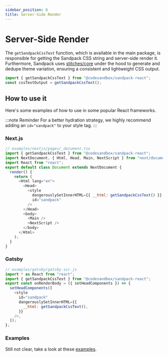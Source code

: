 ```yaml
---
sidebar_position: 6
title: Server-Side Render
---
```


# Server-Side Render

The `getSandpackCssText` function, which is available in the main package, is responsible for getting the Sandpack CSS string and server-side render it. Furthermore, Sandpack uses [stitches/core](https://stitches.dev/) under the hood to generate and dedupe theme variation, ensuring a consistent and lightweight CSS output.

```jsx
import { getSandpackCssText } from "@codesandbox/sandpack-react";
const cssTextOutput = getSandpackCssText();
```

## How to use it

Here's some examples of how to use in some popular React frameworks.

:::note Reminder
For a better hydration strategy, we highly recommend adding an `id="sandpack"` to your style tag.
:::

### Next.js

```js
// examples/nextjs/pages/_document.tsx
import { getSandpackCssText } from "@codesandbox/sandpack-react";
import NextDocument, { Html, Head, Main, NextScript } from "next/document";
import React from "react";
export default class Document extends NextDocument {
  render() {
    return (
      <Html lang="en">
        <Head>
          <style
            dangerouslySetInnerHTML={{ __html: getSandpackCssText() }}
            id="sandpack"
          />
        </Head>
        <body>
          <Main />
          <NextScript />
        </body>
      </Html>
    );
  }
}
```

### Gatsby

```js
// examples/gatsby/gatsby-ssr.js
import * as React from "react";
import { getSandpackCssText } from "@codesandbox/sandpack-react";
export const onRenderBody = ({ setHeadComponents }) => {
  setHeadComponents([
    <style
      id="sandpack"
      dangerouslySetInnerHTML={{
        __html: getSandpackCssText(),
      }}
    />,
  ]);
};
```

### Examples

Still not clear, take a look at these [examples](https://github.com/codesandbox/sandpack/tree/main/examples).
